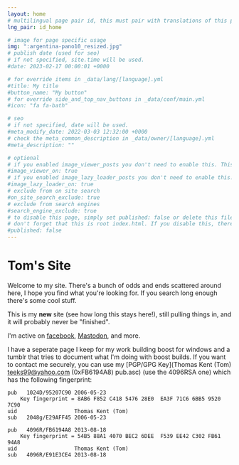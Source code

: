 ```yaml
---
layout: home
# multilingual page pair id, this must pair with translations of this page. (This name must be unique)
lng_pair: id_home

# image for page specific usage
img: ":argentina-pano10_resized.jpg"
# publish date (used for seo)
# if not specified, site.time will be used.
#date: 2023-02-17 00:00:01 +0000

# for override items in _data/lang/[language].yml
#title: My title
#button_name: "My button"
# for override side_and_top_nav_buttons in _data/conf/main.yml
#icon: "fa fa-bath"

# seo
# if not specified, date will be used.
#meta_modify_date: 2022-03-03 12:32:00 +0000
# check the meta_common_description in _data/owner/[language].yml
#meta_description: ""

# optional
# if you enabled image_viewer_posts you don't need to enable this. This is only if image_viewer_posts = false
#image_viewer_on: true
# if you enabled image_lazy_loader_posts you don't need to enable this. This is only if image_lazy_loader_posts = false
#image_lazy_loader_on: true
# exclude from on site search
#on_site_search_exclude: true
# exclude from search engines
#search_engine_exclude: true
# to disable this page, simply set published: false or delete this file
# don't forget that this is root index.html. If you disable this, there will be no index.html page to open
#published: false
---
```


# Tom's Site

Welcome to my site.  There's a bunch of odds and ends scattered around here, I hope you find what you're looking for. 
If you search long enough there's some cool stuff.

This is my **new** site (see how long this stays here!), still pulling things in, and it will probably never be 
"finished".


I'm active on [facebook](https://www.facebook.com/teeks99), <a rel="me" href="https://fosstodon.org/@teeks99">Mastodon</a>, and more.

I have a seperate page I keep for my work building boost for windows and a tumblr that tries to document what I'm doing with boost builds.
If you want to contact me securely, you can use my [PGP/GPG Key](Thomas Kent (Tom) teeks99@yahoo.com (0xFB6194A8) pub.asc) (use the 4096RSA one) which has the following fingerprint:

    pub   1024D/95207C90 2006-05-23
        Key fingerprint = 8AB6 F852 C418 5476 28E0  EA3F 71C6 6BB5 9520 7C90
    uid                  Thomas Kent (Tom) 
    sub   2048g/E29AFF45 2006-05-23

    pub   4096R/FB6194A8 2013-08-18
        Key fingerprint = 54B5 88A1 4070 BEC2 6DEE  F539 EE42 C302 FB61 94A8
    uid                  Thomas Kent (Tom) 
    sub   4096R/E91E3CE4 2013-08-18
